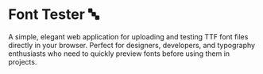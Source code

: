 # Font Tester 🔤
A simple, elegant web application for uploading and testing TTF font files directly in your browser. Perfect for designers, developers, and typography enthusiasts who need to quickly preview fonts before using them in projects.
